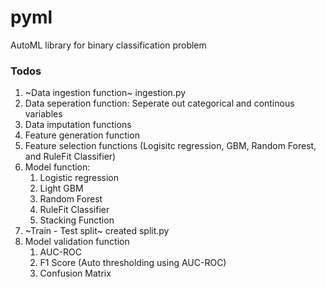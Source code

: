 # pyml
AutoML library for binary classification problem

### Todos
1. ~Data ingestion function~ ingestion.py
2. Data seperation function: Seperate out categorical and continous variables
3. Data imputation functions
4. Feature generation function
5. Feature selection functions (Logisitc regression, GBM, Random Forest, and RuleFit Classifier)
6. Model function: 
    1. Logistic regression
    2. Light GBM
    3. Random Forest
    4. RuleFit Classifier
    5. Stacking Function
7. ~Train - Test split~ created split.py
8. Model validation function
    1. AUC-ROC
    2. F1 Score (Auto thresholding using AUC-ROC)
    3. Confusion Matrix
